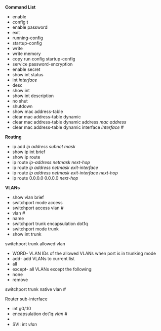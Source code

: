 **Command List**

* enable
* config t
* enable password
* exit
* running-config
* startup-config
* write
* write memory
* copy run config startup-config
* service password-encryption
* enable secret
* show int status
* int *interface*
* desc
* show int
* show int description
* no shut
* shutdown
* show mac address-table
* clear mac address-table dynamic
* clear mac address-table dynamic address *mac address*
* clear mac address-table dynamic interface *interface #*



**Routing**

* ip add *ip address subnet mask*
* show ip int brief
* show ip route
* ip route *ip-address netmask next-hop*
* ip route *ip address netmask exit-interface*
* ip route *ip address netmask exit-interface next-hop*
* ip route 0.0.0.0 0.0.0.0 *next-hop*



**VLANs**

* show vlan brief
* switchport mode access
* switchport access vlan *#*
* vlan *#*
* name
* switchport trunk encapsulation dot1q
* switchport mode trunk
* show int trunk

switchport trunk allowed vlan

* WORD- VLAN IDs of the allowed VLANs when port is in trunking mode
* add- add VLANs to current list
* all
* except- all VLANs except the following
* none
* remove

switchport trunk native vlan *#*

Router sub-interface

* int g0/.10
* encapsulation dot1q *vlan #*
*
* SVI: int _vlan_



